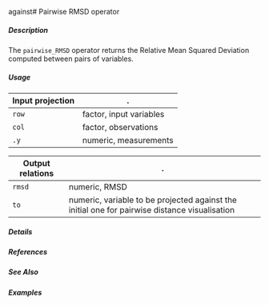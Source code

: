  against# Pairwise RMSD operator

##### Description

The `pairwise_RMSD` operator returns the Relative Mean Squared Deviation computed between pairs of variables.

##### Usage

Input projection|.
---|---
`row`        | factor, input variables 
`col`        | factor, observations 
`.y`        | numeric, measurements

Output relations|.
---|---
`rmsd`        | numeric, RMSD
`to`        | numeric, variable to be projected against the initial one for pairwise distance visualisation

##### Details

##### References

##### See Also

##### Examples
